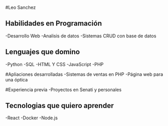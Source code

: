 #Leo Sanchez 

## Habilidades en Programación
-Desarrollo Web
-Analisis de datos
-Sistemas CRUD con base de datos

## Lenguajes que domino
-Python
-SQL
-HTML Y CSS
-JavaScript
-PHP

#Apliaciones desarrolladas
-Sistemas de ventas en PHP
-Página web para una óptica

#Experiencia previa
-Proyectos en Senati y personales


## Tecnologias que quiero aprender 
-React
-Docker
-Node.js

